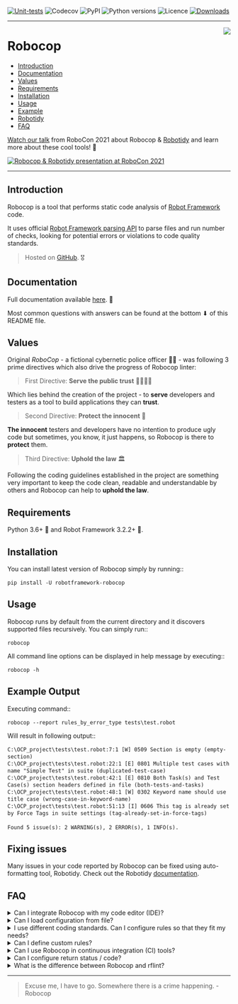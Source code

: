 [![Unit-tests](https://img.shields.io/github/workflow/status/MarketSquare/robotframework-robocop/Unit%20tests/master)](https://github.com/MarketSquare/robotframework-robocop/actions?query=workflow%3A%22Unit+tests%22 "GitHub Workflow Unit Tests Status")
![Codecov](https://img.shields.io/codecov/c/github/MarketSquare/robotframework-robocop/master "Code coverage on master branch")
![PyPI](https://img.shields.io/pypi/v/robotframework-robocop?label=version "PyPI package version")
![Python versions](https://img.shields.io/pypi/pyversions/robotframework-robocop "Supported Python versions")
![Licence](https://img.shields.io/pypi/l/robotframework-robocop "PyPI - License")
[![Downloads](https://static.pepy.tech/personalized-badge/robotframework-robocop?period=total&units=international_system&left_color=grey&right_color=orange&left_text=downloads)](https://pepy.tech/project/robotframework-robocop)

---

<img style="float:right" src="https://raw.githubusercontent.com/MarketSquare/robotframework-robocop/master/docs/images/robocop_logo_small.png">

Robocop
===============

- [Introduction](#introduction)
- [Documentation](#documentation)
- [Values](#values)
- [Requirements](#requirements)
- [Installation](#installation)
- [Usage](#usage)
- [Example](#example)
- [Robotidy](#robotidy)
- [FAQ](#faq)

[Watch our talk](https://www.youtube.com/watch?v=vZoyi2ObM8E)
from RoboCon 2021 about Robocop &
[Robotidy](https://github.com/MarketSquare/robotframework-tidy)
and learn more about these cool tools! :robot:

[![Robocop & Robotidy presentation at RoboCon 2021](http://img.youtube.com/vi/vZoyi2ObM8E/0.jpg)](https://youtu.be/vZoyi2ObM8E "Robocop & Robotidy presentation at RoboCon 2021")

---

Introduction <a name="introduction"></a>
------------

Robocop is a tool that performs static code analysis of [Robot Framework](https://github.com/robotframework/robotframework) code.

It uses official [Robot Framework parsing API](https://robot-framework.readthedocs.io/en/stable/) to parse files and run number of checks,
looking for potential errors or violations to code quality standards.

> Hosted on [GitHub](https://github.com/MarketSquare/robotframework-robocop). :medal_military:

Documentation <a name="documentation"></a>
-------------

Full documentation available [here](https://robocop.readthedocs.io). :open_book:

Most common questions with answers can be found at the bottom ⬇ of this README file.

Values <a name="values"></a>
-------
Original *RoboCop* - a fictional cybernetic police officer :policeman: - was following 3 prime directives
which also drive the progress of Robocop linter:

> First Directive: **Serve the public trust** :family_man_woman_girl_boy:

Which lies behind the creation of the project - to **serve** developers and testers as a tool to build applications they can **trust**.

> Second Directive: **Protect the innocent** :baby:

**The innocent** testers and developers have no intention to produce ugly code but sometimes, you know, it just happens,
so Robocop is there to **protect** them.

> Third Directive: **Uphold the law** :classical_building:

Following the coding guidelines established in the project are something very important to keep the code clean,
readable and understandable by others and Robocop can help to **uphold the law**.

Requirements <a name="requirements"></a>
------------

Python 3.6+ :snake: and Robot Framework 3.2.2+ :robot:.

Installation <a name="installation"></a>
------------

You can install latest version of Robocop simply by running::

```
pip install -U robotframework-robocop
```


Usage <a name="usage"></a>
-----

Robocop runs by default from the current directory and it discovers supported files recursively.
You can simply run::

```
robocop
```
    
All command line options can be displayed in help message by executing::

```
robocop -h
```

Example Output <a name="example"></a>
--------------

Executing command::

```
robocop --report rules_by_error_type tests\test.robot
```


Will result in following output::
```shell
C:\OCP_project\tests\test.robot:7:1 [W] 0509 Section is empty (empty-section)
C:\OCP_project\tests\test.robot:22:1 [E] 0801 Multiple test cases with name "Simple Test" in suite (duplicated-test-case)
C:\OCP_project\tests\test.robot:42:1 [E] 0810 Both Task(s) and Test Case(s) section headers defined in file (both-tests-and-tasks)
C:\OCP_project\tests\test.robot:48:1 [W] 0302 Keyword name should use title case (wrong-case-in-keyword-name)
C:\OCP_project\tests\test.robot:51:13 [I] 0606 This tag is already set by Force Tags in suite settings (tag-already-set-in-force-tags)

Found 5 issue(s): 2 WARNING(s), 2 ERROR(s), 1 INFO(s).
```

Fixing issues <a name="robotidy"></a>
--------------
Many issues in your code reported by Robocop can be fixed using auto-formatting tool, Robotidy.
Check out the Robotidy [documentation](https://robotidy.readthedocs.io/en/stable/).

FAQ <a name="faq"></a>
---
<details>
  <summary>Can I integrate Robocop with my code editor (IDE)?</summary>
  
  **Yes**, Robocop integrates nicely with popular IDEs like PyCharm or VSCode
  thanks to [Robot Framework Language Server](https://github.com/robocorp/robotframework-lsp).
  Read simple manual (README) in that project to figure out how to install & use it.

  You can also use Robocop in PyCharm easily as an external tool.
  To configure it, go to: `File` → `Settings` → `Tools` → `External Tools`
  and click `+` icon. Then put values based on
  [official instructions](https://www.jetbrains.com/help/pycharm/configuring-third-party-tools.html)
  or this screenshot:

  ![Robocop](docs/images/robocop_external_tool.jpg)

  If you're using Python virtual environment in your project,
  make sure to provide correct path to robocop.exe located in `venv\Scripts\robocop.exe`.
  Now, you can run Robocop by right-clicking on a file or directory and choosing
  `External tools` → `Robocop`.

  We suggest also to add a keyboard shortcut (e.g. `Ctrl + , (comma)`)
  to quickly run Robocop on selected files. You can map the shortcut in `Settings` → `Keymap`.
</details>

<details>
  <summary>Can I load configuration from file?</summary>

  **Yes**, there are multiple ways to configure Robocop:

  ### Argument file

  You can add command line options to an argument file, preferably one option with value for a line.
  Such file can be used as an input for Robocop with `--argumentfile / -A` option, e.g.
  ```robocop -A robocop.cfg```. You can mix arguments from a file with ones provided in run command.

  Example argument file:
  ```commandline
  --exclude *doc*
  --exclude 0510
  --threshold W
  --configure inconsistent-assignment:assignment_sign_type:equal_sign
  --configure line-too-long:line_length:140
  --reports all
  --output robocop.log
  ```

  ---

  ### `.robocop` file

  It is a default file that is loaded only when no command line options are provided for Robocop.
  When running plain `robocop` command, it looks for `.robocop` file from place where it was run
  until it finds `.git` file. Options can be provided like in the example above.

  ---

  ### `pyproject.toml` file

  If there is no `.robocop` file and `toml` module is installed,
  Robocop will try to load configuration from `pyproject.toml` file (if it exists).
  Options have the same names as command line arguments
  and need to be placed under `[tool.robocop]` section.

  Example configuration file:
  ```commandline
  [tool.robocop]
  paths = [
      "tests\\atest\\rules\\bad-indent",
      "tests\\atest\\rules\\duplicated-library"
  ]
  include = ['W0504', '*doc*']
  exclude = ["0203"]
  reports = [
      "rules_by_id",
      "scan_timer"
  ]
  ignore = ["ignore_me.robot"]
  ext-rules = ["path_to_external\\dir"]
  filetypes = [".txt", ".tsv"]
  threshold = "E"
  format = "{source}:{line}:{col} [{severity}] {rule_id} {desc} (name)"
  output = "robocop.log"
  configure = [
      "line-too-long:line_length:150",
      "0201:severity:E"
  ]
  no_recursive = true
  ```
</details>

<details>
  <summary>I use different coding standards. Can I configure rules so that they fit my needs?</summary>

  **Yes**, some rules are configurable. You can list them by running `robocop --list-configurables`
  or just `robocop -lc`.

  Configuring is done by using `-c / --configure` command line option followed by pattern
  `<rule>:<param_name>:<value>` where:
  - `<rule>` can either be rule name or its id
  - `<param_name>` is a public name of the parameter
  - `<value>` is a desired value of the parameter

  For example:
  ```commandline
  --configure line-too-long:line_length:140
  ```
  is equivalent to
  ```commandline
  -c 0508:line_length:140
  ```
  ---
  Each rule's severity can also be overwritten. Possible values are
  `e/error`, `w/warning` or `i/info` and are case-insensitive. Example:
  ```commandline
  -c too-long-test-case:severity:e
  ```
  ---
  If there are special cases in your code that violate the rules,
  you can also exclude them in the source code. 

  Example:
  ```
  Keyword with lowercased name  # robocop: disable
  ```

  More about it in
  [our documentation](https://robocop.readthedocs.io/en/stable/including_rules.html#ignore-rule-from-source-code).

</details>

<details>
  <summary>Can I define custom rules?</summary>

  **Yes**, you can define and include custom rules using `-rules / --ext-rules` command line option
  by providing a path to a file containing your rule(s). The option accepts comma-separated list
  of paths to files or directories, e.g.
  ```
  robocop -rules my/own/rule.py --ext-rules rules.py,external_rules.py
  ```

  If you feel that your rule is very helpful and should be included in Robocop permanently,
  you can always share your solution by
  [submitting a pull request](https://github.com/MarketSquare/robotframework-robocop/pulls).
  You can also share your idea by
  [creating an issue](https://github.com/MarketSquare/robotframework-robocop/issues/new/choose).

  More about external rules with code examples in 
  [our documentation](https://robocop.readthedocs.io/en/stable/external_rules.html).
</details>

<details>
  <summary>Can I use Robocop in continuous integration (CI) tools?</summary>

  **Yes**, it is easy to integrate Robocop with other tools.
  It is possible to redirect the output to a file by using `-o / --output` command line option
  which can later be easily parsed because the format is very similar to other linter tools like
  [pylint](https://github.com/PyCQA/pylint).

  For example in Jenkins you can use
  [Warnings Next Generation plugin](https://plugins.jenkins.io/warnings-ng/)
  to integrate Robocop results in your pipeline. More details can be found
  [here](https://github.com/jenkinsci/warnings-ng-plugin/blob/master/doc/Documentation.md#creating-support-for-a-custom-tool).

  One of the important topics related to CI is return code which can also be configured in Robocop.
  More on that can be found in the next question or in
  [our documentation](https://robocop.readthedocs.io/en/stable/user_guide.html#return-status).

</details>

<details>
  <summary>Can I configure return status / code?</summary>

  **Yes**, by default Robocop returns code 0 if number of found issues does not exceed quality gates.

  Quality gates are the number specified for each severity (error, warning, info) that cannot be
  exceeded. Every violation of quality gates increases the return code by 1 up to maximum of 255.
  Default values for quality gates are:
  ```
  quality_gate = {
            'E': 0,
            'W': 0,
            'I': -1
        }
  ```
  which shows the accepted number of issues by severity. In that case each error and warning
  increases the return code. Rules with INFO severity do not affect the return code.

  To configure quality gates, you simply use `-c / --configure` command line option
  with following pattern ```--configure return_status:quality_gates:<severity>=limit```.
  You can change all limits at once. Example:
  ```commandline
  --configure return_status:quality_gates:E=0:W=100:I=-1
  ```
  which means that no errors are accepted, up to 100 warnings are tolerated and issues with
  INFO severity do not affect the return code.

</details>

<details>
  <summary>What is the difference between Robocop and rflint?</summary>

  Robocop is better in every case because it:
  - has maaaaany rules that check the quality of your Robot Framework code
  - is integrated with popular IDE tools
  - is highly configurable
  - has very good defaults that work out of the box
  - can be configured in source code
  - uses latest [Robot Framework Parsing API](https://robot-framework.readthedocs.io/en/stable/)
  - is actively developed & fixed
  - is easy to integrate with external tools
  - can redirect output to a file
  - displays nice reports
  - is easy to extend it with new rules
  - is cool :nerd_face:

  Still not convinced?
  [Watch our talk](https://www.youtube.com/watch?v=vZoyi2ObM8E)
  about Robocop &
  [Robotidy](https://github.com/MarketSquare/robotframework-tidy)
  and see for yourself! :monocle_face:

</details>

----

> Excuse me, I have to go. Somewhere there is a crime happening. - Robocop
